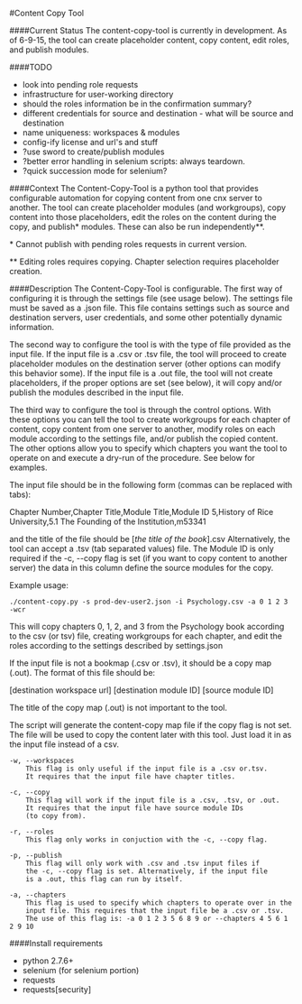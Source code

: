 #Content Copy Tool

####Current Status
The content-copy-tool is currently in development. As of 6-9-15, the tool can create placeholder content, copy content, edit roles, and publish modules.

####TODO
- look into pending role requests
- infrastructure for user-working directory
- should the roles information be in the confirmation summary?
- different credentials for source and destination - what will be source and destination
- name uniqueness: workspaces & modules
- config-ify license and url's and stuff
- ?use sword to create/publish modules
- ?better error handling in selenium scripts: always teardown.
- ?quick succession mode for selenium?

####Context
The Content-Copy-Tool is a python tool that provides configurable automation for copying content from one cnx server to another. The tool can create placeholder modules (and workgroups), copy content into those placeholders, edit the roles on the content during the copy, and publish\* modules. These can also be run independently\*\*.


\* Cannot publish with pending roles requests in current version.

\*\* Editing roles requires copying. Chapter selection requires placeholder creation.

####Description
The Content-Copy-Tool is configurable. The first way of configuring it
is through the settings file (see usage below). The settings file must be saved
as a .json file. This file contains settings such as source and destination
servers, user credentials, and some other potentially dynamic information.

The second way to configure the tool is with the type of file provided as the
input file. If the input file is a .csv or .tsv file, the tool will
proceed to create placeholder modules on the destination server (other options
can modify this behavior some). If the input file is a .out file, the tool
will  not create placeholders, if the proper options are set (see below), it
will copy and/or publish the modules described in the input file.

The third way to configure the tool is through the control options. With these
options you can tell the tool to create workgroups for each chapter of content,
copy content from one server to another, modify roles on each module according
to the settings file, and/or publish the copied content. The other options
allow you to specify which chapters you want the tool to operate on and execute
a dry-run of the procedure. See below for examples.

The input file should be in the following form (commas can be replaced with tabs):

Chapter Number,Chapter Title,Module Title,Module ID
5,History of Rice University,5.1 The Founding of the Institution,m53341

and the title of the file should be [*the title of the book*].csv
Alternatively, the tool can accept a .tsv (tab separated values) file.
The Module ID is only required if the -c, --copy flag is set (if you
want to copy content to another server) the data in this column define the
source modules for the copy.

Example usage:

    ./content-copy.py -s prod-dev-user2.json -i Psychology.csv -a 0 1 2 3 -wcr

This will copy chapters 0, 1, 2, and 3 from the Psychology book according to
the csv (or tsv) file, creating workgroups for each chapter, and edit the roles
according to the settings described by settings.json

If the input file is not a bookmap (.csv or .tsv), it should be a copy map
(.out). The format of this file should be:

[destination workspace url] [destination module ID] [source module ID]

The title of the copy map (.out) is not important to the tool.

The script will generate the content-copy map file if the copy
flag is not set. The file will be used to copy the content later with this
tool. Just load it in as the input file instead of a csv.

    -w, --workspaces
        This flag is only useful if the input file is a .csv or.tsv.
        It requires that the input file have chapter titles.

    -c, --copy
        This flag will work if the input file is a .csv, .tsv, or .out.
        It requires that the input file have source module IDs
        (to copy from).

    -r, --roles
        This flag only works in conjuction with the -c, --copy flag.

    -p, --publish
        This flag will only work with .csv and .tsv input files if
        the -c, --copy flag is set. Alternatively, if the input file
        is a .out, this flag can run by itself.

    -a, --chapters
        This flag is used to specify which chapters to operate over in the
        input file. This requires that the input file be a .csv or .tsv.
        The use of this flag is: -a 0 1 2 3 5 6 8 9 or --chapters 4 5 6 1 2 9 10


####Install requirements
- python 2.7.6+
- selenium (for selenium portion)
- requests
- requests[security]
